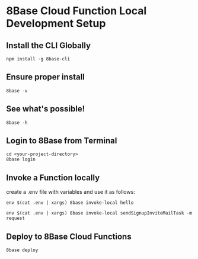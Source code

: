# 8Base Cloud Function Local Development Setup

## Install the CLI Globally

```shell
npm install -g 8base-cli
```

## Ensure proper install

```shell
8base -v
```

## See what's possible!

```shell
8base -h
```

## Login to 8Base from Terminal

```shell
cd <your-project-directory>
8base login
```

## Invoke a Function locally

create a .env file with variables and use it as follows:

`env $(cat .env | xargs) 8base invoke-local hello`

`env $(cat .env | xargs) 8base invoke-local sendSignupInviteMailTask -m request`



## Deploy to 8Base Cloud Functions

```shell
8base deploy
```
